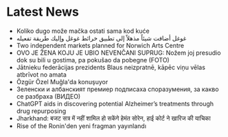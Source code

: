 # Latest News
-  Koliko dugo može mačka ostati sama kod kuće
-  غوغل أضافت شيئاً مذهلاً إلى تطبيق خرائط غوغل وإليك طريقة تفعيله
-  Two independent markets planned for Norwich Arts Centre
-  OVO JE ŽENA KOJU JE UBIO NEVENČANI SUPRUG: Nožem joj presudio dok su bili u gostima, pa pokušao da pobegne (FOTO)
-  Jātnieku federācijas prezidents Blaus neizpratnē, kāpēc viņu vēlas atbrīvot no amata
-  Özgür Özel Muğla'da konuşuyor
-  Зеленски и албанският премиер подписаха споразумения, за какво се разбраха (ВИДЕО)
-  ChatGPT aids in discovering potential Alzheimer’s treatments through drug repurposing
-  Jharkhand: बजट सत्र में नहीं शामिल हो सकेंगे हेमंत सोरेन, हाई कोर्ट ने खारिज की याचिका
-  Rise of the Ronin'den yeni fragman yayınlandı

